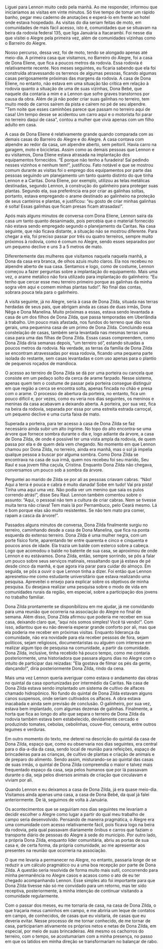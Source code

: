 Liguei para Lennon muito cedo pela manhã. Ao me responder, informou que iniciaríamos as visitas em vinte minutos. Só tive tempo de tomar um rápido banho, pegar meu caderno de anotações e esperá-lo em frente ao hotel onde estava hospedado. As visitas do dia seriam feitas de moto, em comunidades de mais fácil acesso, isto é, comunidades que se situavam na beira da rodovia federal 135, que liga Januária a Itacarambi. Foi nesse dia que visitei o Alegre pela primeira vez, além de comunidades vizinhas como o Barreiro do Alegre. 

Nosso percurso, dessa vez, foi de moto, tendo se alongado apenas até meio-dia. A primeira casa que visitamos, no Barreiro do Alegre, foi a casa de Dona Eliene, que fica a poucos metros da rodovia. Essa rodovia é relativamente recente. Nos meses seguintes, eu ficaria sabendo que ela foi construída atravessando os terrenos de algumas pessoas, ficando algumas casas perigosamente próximas das margens da rodovia. A casa de Dona Eliene, no entanto, não estava em uma situação tão crítica em relação à rodovia quanto a situação de uma de suas vizinhas, Dona Bebé, que naquele dia contaria a mim e a Lennon que sofre graves transtornos por causa da obra. Além de já não poder criar suas galinhas no terreiro, tem muito medo de carros saírem da pista e caírem no pé de seu alpendre. "Tem noite que esses caminhões parece que passam no terreiro aqui de casa! Um tempo desse se acidentou um carro aqui e o motorista foi parar no terreiro daqui de casa", contou a mulher que vivia apenas com um filho adulto em casa. 

A casa de Dona Eliene é relativamente grande quando comparada com as demais casas do Barreiro do Alegre e do Alegre.  A casa contava com alpendre ao redor da casa, um alpendre aberto, sem peitoril. Havia  carro na garagem, moto e bicicletas. Assim como as demais pessoas que Lennon e eu visitamos, Dona Eliene estava atrasada na implantação dos equipamentos fornecidos. “É porque não tenho a furadeira! Saí pedindo nesses vizinhos e nenhum tem!”, justificou. Fato notável e que se mostrou comum durante as visitas foi o emprego dos equipamentos por parte das pessoas seguindo um planejamento um tanto quanto distinto do que tinha Lennon e a Caritas. Dona Eliene, por exemplo, utilizou as telas metálicas destinadas, segundo Lennon, à construção do galinheiro para proteger suas plantas.  Segundo ela, sua preferência era por criar as galinhas soltas, portanto, estava empregando o arame destinado ao galinheiro na proteção de seus canteiros e plantas, e justificou: “eu gosto de criar minhas galinhas é solta! Essas galinhas que ficam presas ficam atrasadas!”.

Após mais alguns minutos de conversa com Dona Eliene, Lennon saíra da casa um tanto quanto desanimado, pois percebia que o material fornecido não estava sendo empregado segundo o planejamento da Caritas. Na casa seguinte, que não ficava distante, a situação não se mostrou diferente. Para chegar a ela, foi preciso passar por três ou quatro terreiros, sempre muito próximos à rodovia, como é comum no Alegre, sendo esses separados por um pequeno declive e uns 3 a 5 metros de mato. 

Diferentemente das mulheres que visitamos naquela naquela manhã, a Dona da casa era branca, de olhos azuis muito claros. Ela nos recebeu no alpendre aberto de sua casa. Sentamos e logo, como de costume, Lennon começou a fazer perguntas sobre a implantação do equipamento. Mais uma vez, o arame metálico não fora utilizado para implantação do galinheiro: “Eu tenho que cercar esse meu terreiro primeiro  porque as galinhas da minha sogra vêm aqui e comem minhas plantas tudo!”. No final das contas, sobrara pouca tela para o galinheiro. 

A visita seguinte, já no Alegre, seria à casa de Dona Zilda, situada nas terras herdadas de seus pais, que abrigam ainda as casas de duas irmãs, Dona Nêga e Dona Manelina. Muito próximas a essas, estava sendo levantada a casa de um dos filhos de Dona Zilda, que passa temporadas em Uberlândia à trabalho. Um pouco mais afastada, nos fundos do terreno que dão nos gerais, uma pequenina casa de um primo de Dona Zilda. Concluindo essa constelação de casas, também seria levantada nas mesmas terras uma casa para uma das filhas de Dona Zilda.  Essas casas compreendem, como Dona Zilda diria semanas depois, “um terreiro só”, estando situadas a poucos metros da rodovia. Na verdade, as terras da família de Dona Zilda se encontram atravessadas por essa rodovia, ficando uma pequena parte isolada do restante, sem casas levantadas e com uso apenas para o plantio de pequenos roçados de mandioca. 

O acesso ao terreiro de Dona Zilda se dá por uma porteira ou cancela que consiste em um pedaço solto da cerca de arame farpado. Nesse sistema, apenas quem tem o costume de passar pela porteira consegue distinguir em que região a cerca se encontra solta, apenas fincada no chão e presa  com o arame. O processo de abertura da porteira, no entanto, fica um pouco difícil e, por vezes, como eu veria nos dias seguintes, os meninos e meninas da casa acabavam a deixando aberta. A porteira, por sua vez, fica na beira da rodovia, separada por essa por uma estreita estrada carroçal, um pequeno declive e uma curta faixa de mato. 



Superada a porteira, para ter acesso à casa de Dona Zilda se faz necessário ainda subir um alto íngrime. No topo do alto encontra-se uma árvore que fornece sombra durante o dia e, logo adiante da árvore, a casa de Dona Zilda, de onde é possível ter uma vista ampla da rodovia, de quem passa por ela e de quem dela vem chegando. No momento em que Lennon chamou por Dona Zilda, no terreiro, ainda era manhã, mas o sol já impelia qualque pessoa a buscar por alguma sombra. Como Dona Zilda se encontrava na casa de sua irmã, quem nos recebeu foi seu marido, Seu Raul e sua jovem filha caçula, Cristina. Enquanto Dona Zilda não chegava, conversamos um pouco sob a sombra da árvore.



Perguntei ao marido de Zilda se por ali as pessoas criavam cabras. “Não! Aqui a terra é pouca e cabra é muito danada! Sobe em tudo! Vai pra pista! Tinha uma aqui uma vez. Não podia ver um menino que saia os pulos correndo atrás!”, disse Seu Raul. Lennon também comentou sobre o assunto: “Aqui, o pessoal não tem a cultura de criar cabras. Nem se tivesse muita terra não criava! Tem mais lá por Pernambuco, pelo Ceará mesmo. Lá é bom porque elas são muito resistentes. Se não tem mato pra comer, rapam a casca da árvore!”.

Passados alguns minutos de conversa, Dona Zilda finalmente surgiu no terreiro, caminhando desde a casa de Dona Manelina, que fica na ponta esquerda do extenso terreiro. Dona Zilda é uma mulher negra, com um porte físico forte, aparentando ter entre quarenta e cinco e cinquenta e poucos anos de idade. Ela trazia um balde com esterco sobre a cabeça. Logo que acomodou o balde no batente de sua casa, se aproximou de onde Lennon e eu estávamos.
Dona Zilda, então, sempre sorrindo, se pôs a falar um pouco sobre seus serviços
matinais, ressaltando que já estava de pé desde cinco da manhã, e que agora iria parar para cuidar do almoço. Em seguida, se pôs a ouvir o que Lennon tinha a dizer. Foi então que Lennon apresnetou-me como estudante universitário que estava realizando uma pesquisa. Apreveitei o ensejo para explicar sobre os objetivos de minha pesquisa. Eu desejava realizar uma pesquisa sobre o modo de vida em comunidades rurais da região, em especial, sobre a participação dos jovens no trabalho familiar. 



Dona Zilda prontamente se disponibilizou em me ajudar, já me convidando para uma reunião que ocorreria na associação do Alegre no final de semana. Além disso, Dona Zilda afirmou que poderia me receber em sua casa, deixando claro que, “aqui nós somos simples! Você tá vendo!”. Com isso, adiantou que eu não deveria esperar grande conforto por ali, mas que ela poderia me receber em próximas visitas. Enquanto liderança da comunidade, não era novidade para ela receber pessoas de fora, sejam políticos, sejam religiosos, documentaristas ou alguém com interesse em realizar algum tipo de pesquisa na comunidade, a partir da comunidade. Dona Zilda, inclusive, tinha recebido há pouco tempo, como me contaria posteriormente, uma historiadora que passara alguns dias no Alegre com o intuito de participar das reizadas: "Ela gostava de filmar os pés da gente, dançando!", diria posteriormente Dona Zilda, rindo da cena. 



Mais uma vez Lennon queria averiguar como estava o andamento das obras no quintal da casa oportunizadas por intermédio da Caritas. Na casa de Dona Zilda estava sendo implantado um sistema de cultivo de alfaces chamado hidropônico. No fundo do quintal de Dona Zilda estavam alguns canos suspensos, onde seriam cultivados os alfaces. A obra estava inacabada e ainda sem previsão de conclusão. O galinheiro, por sua vez, estava bem implantado, com algumas dezenas de galinhas. Finalmente, a horta que fica ao longo do alto que separa o terreiro de Dona Zilda da rodovia também estava bem estabelecido, devidamente cercado e produzindo tomates, cebolas, cebolinhas, couve-flor, cenoura, entre outros legumes e verduras. 

Em outro momento do texto, me deterei na descrição do quintal da casa de Dona Zilda, espaço que, como eu observaria nos dias seguintes, era central para o dia-a-dia da casa, sendo local de reunião para refeições, espaço de brincadeiras para as crianças, de cultivo de plantas e criação de animais e de preparo do alimento. Sendo assim, misturando-se ao quintal das casas de suas irmãs, o quintal de Dona Zilda compreendia o maior e talvez mais frequentado espaço da casa, seja pelos humanos que por lá passavam durante o dia, seja pelos diversos animais de criação que circulavam e viviam por ali. 

Quando Lennon e eu deixamos a casa de Dona Zilda, já era quase meio-dia. Visitamos ainda apenas uma casa, a casa de Dona Bebé, da qual já falei anteriormente. De lá, seguimos de volta à Januária. 

Os acontecimentos que se seguiriam nos dias seguintes me levariam a decidir escolher o Alegre como lugar a partir do qual meu trabalho de campo seria desenvolvido. Pensando de maneira pragmática, o Alegre era uma comunidade com acesso relativamente fácil, pois ficava logo na beira da rodovia, pela qual passavam diariamente ônibus e carros que faziam o transporte diário de pessoas do Alegre à sede do município. Por outro lado, a própria Dona Zilda, enquanto líder comunitária, abriu as portas de sua casa e, de certa forma, da própria comunidade, ao me apresentar aos presentes na reunião que ocorreria na associação. 

O que me levaria a permanecer no Alegre, no entanto, passaria longe de se reduzir a um cálculo pragmático ou a uma boa recepção por parte de Dona Zilda. A questão seria resolvida de forma muito mais sutil, concorrendo para minha permanência no Alegre casos e acasos como o ato de eu ter chegado acompanhando Lennon.  Esse simples ato foi importante para que Dona Zilda tivesse não só me convidado para um retorno, mas ter sido receptiva, posteriormente, à minha intenção de continuar visitando a comunidade regularmente.

Com o passar dos meses, eu me tornaria de casa, na casa de Dona Zilda, o que traçaria meus caminhos em campo, e me abriria um leque de contatos em campo, de conhecidos, de casas que eu visitaria, de casas que eu deveria evitar. Nesse processo de me tornar conhecido, de me tornar de casa, participariam ativamente os próprios netos e netas de Dona Zilda, em especial, por meio de suas brincadeiras. Até mesmo os cachorros do terreiro, com o tempo, se acostumariam com a minha presença, no passo em que os latidos em minha direção se transformariam no balançar de rabo. 

